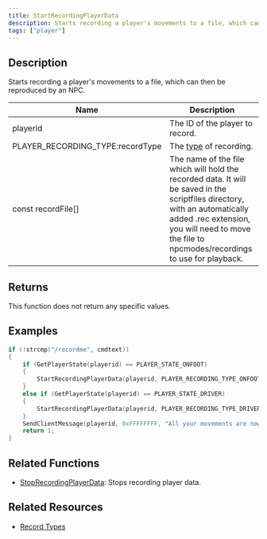 ```yaml
---
title: StartRecordingPlayerData
description: Starts recording a player's movements to a file, which can then be reproduced by an NPC.
tags: ["player"]
---
```


## Description

Starts recording a player's movements to a file, which can then be reproduced by an NPC.

| Name                             | Description                                                                                                                                                                                                                   |
| -------------------------------- | ----------------------------------------------------------------------------------------------------------------------------------------------------------------------------------------------------------------------------- |
| playerid                         | The ID of the player to record.                                                                                                                                                                                               |
| PLAYER_RECORDING_TYPE:recordType | The [type](../resources/recordtypes) of recording.                                                                                                                                                                            |
| const recordFile[]               | The name of the file which will hold the recorded data. It will be saved in the scriptfiles directory, with an automatically added .rec extension, you will need to move the file to npcmodes/recordings to use for playback. |

## Returns

This function does not return any specific values.

## Examples

```c
if (!strcmp("/recordme", cmdtext))
{
    if (GetPlayerState(playerid) == PLAYER_STATE_ONFOOT)
    {
        StartRecordingPlayerData(playerid, PLAYER_RECORDING_TYPE_ONFOOT, "MyFile");
    }
    else if (GetPlayerState(playerid) == PLAYER_STATE_DRIVER)
    {
        StartRecordingPlayerData(playerid, PLAYER_RECORDING_TYPE_DRIVER, "MyFile");
    }
    SendClientMessage(playerid, 0xFFFFFFFF, "All your movements are now being recorded!");
    return 1;
}
```

## Related Functions

- [StopRecordingPlayerData](StopRecordingPlayerData): Stops recording player data.

## Related Resources

- [Record Types](../resources/recordtypes)
